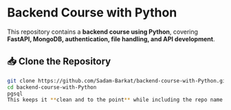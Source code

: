 # Backend Course with Python

This repository contains a **backend course using Python**, covering **FastAPI, MongoDB, authentication, file handling, and API development**.

## 📥 Clone the Repository
```sh
git clone https://github.com/Sadam-Barkat/backend-course-with-Python.git
cd backend-course-with-Python
pgsql
This keeps it **clean and to the point** while including the repo name and your GitHub username. Let me know if you need any tweaks! 🚀






